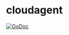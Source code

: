 cloudagent
===========

[![GoDoc](https://godoc.org/github.com/vtolstov/cloudagent?status.png)](https://godoc.org/github.com/vtolstov/cloudagent)
